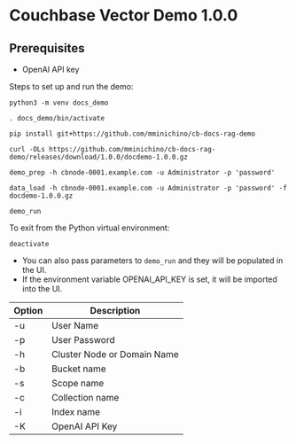 # Couchbase Vector Demo 1.0.0

## Prerequisites
- OpenAI API key

Steps to set up and run the demo:
```
python3 -m venv docs_demo
```
```
. docs_demo/bin/activate
```
```
pip install git+https://github.com/mminichino/cb-docs-rag-demo
```
```
curl -OLs https://github.com/mminichino/cb-docs-rag-demo/releases/download/1.0.0/docdemo-1.0.0.gz
```
```
demo_prep -h cbnode-0001.example.com -u Administrator -p 'password'
```
```
data_load -h cbnode-0001.example.com -u Administrator -p 'password' -f docdemo-1.0.0.gz
```
```
demo_run
```
To exit from the Python virtual environment:
```
deactivate
```
- You can also pass parameters to ```demo_run``` and they will be populated in the UI.
- If the environment variable OPENAI_API_KEY is set, it will be imported into the UI.

| Option                 | Description                 |
|------------------------|-----------------------------|
| -u                     | User Name                   |
| -p                     | User Password               |
| -h                     | Cluster Node or Domain Name |
| -b                     | Bucket name                 |
| -s                     | Scope name                  |
| -c                     | Collection name             |
| -i                     | Index name                  |
| -K                     | OpenAI API Key              |
